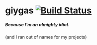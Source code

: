 # giygas [![Build Status](https://travis-ci.org/sfuller/giygas.svg?branch=master)](https://travis-ci.org/sfuller/giygas)

##### Because I'm an almighty idiot.

(and I ran out of names for my projects)
